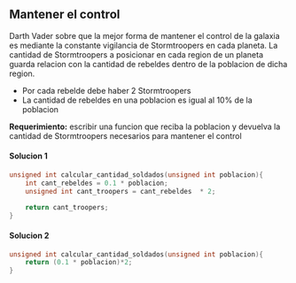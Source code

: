 ## Mantener el control
Darth Vader sobre que la mejor forma de mantener el control de la galaxia es mediante la constante vigilancia de Stormtroopers en cada planeta. La cantidad de Stormtroopers a posicionar en cada region de  un planeta guarda relacion con la cantidad de rebeldes dentro de la poblacion de dicha region.
- Por cada rebelde debe haber 2 Stormtroopers
- La cantidad de rebeldes en una poblacion es igual al 10% de la poblacion

**Requerimiento:** escribir una funcion que reciba la poblacion y devuelva la cantidad de Stormtroopers necesarios para mantener el control

#### Solucion 1
```C
unsigned int calcular_cantidad_soldados(unsigned int poblacion){
    int cant_rebeldes = 0.1 * poblacion;
    unsigned int cant_troopers = cant_rebeldes  * 2;

    return cant_troopers;
}
```

#### Solucion 2
```C
unsigned int calcular_cantidad_soldados(unsigned int poblacion){
    return (0.1 * poblacion)*2;
}
```
